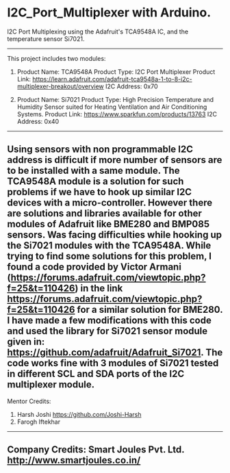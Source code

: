 # I2C_Port_Multiplexer with Arduino.
I2C Port Multiplexing using the Adafruit's TCA9548A IC, and the temperature sensor Si7021.

--------------------------------------------------------------------------------
This project includes two modules:
1. Product Name: TCA9548A
   Product Type: I2C Port Multiplexer
   Product Link: https://learn.adafruit.com/adafruit-tca9548a-1-to-8-i2c-multiplexer-breakout/overview
   I2C Address: 0x70

2. Product Name: Si7021
   Product Type: High Precision Temperature and Humidity Sensor suited for Heating Ventilation and Air Conditioning Systems.
   Product Link: https://www.sparkfun.com/products/13763
   I2C Address: 0x40
--------------------------------------------------------------------------------
Using sensors with non programmable I2C address is difficult if more number of sensors are to be installed with a same module.
The TCA9548A module is a solution for such problems if we have to hook up similar I2C devices with a micro-controller.
However there are solutions and libraries available for other modules of Adafruit like BME280 and BMP085 sensors.
Was facing difficulties while hooking up the Si7021 modules with the TCA9548A.
While trying to find some solutions for this problem, I found a code provided by Victor Armani (https://forums.adafruit.com/viewtopic.php?f=25&t=110426) in the link https://forums.adafruit.com/viewtopic.php?f=25&t=110426 for a similar solution for BME280.
I have made a few modifications with this code and used the library for Si7021 sensor module given in: https://github.com/adafruit/Adafruit_Si7021.
The code works fine with 3 modules of Si7021 tested in different SCL and SDA ports of the I2C multiplexer module.
--------------------------------------------------------------------------------

Mentor Credits:
1. Harsh Joshi
   https://github.com/Joshi-Harsh
2. Farogh Iftekhar

--------------------------------------------------------------------------------
Company Credits:
Smart Joules Pvt. Ltd.
http://www.smartjoules.co.in/
--------------------------------------------------------------------------------
